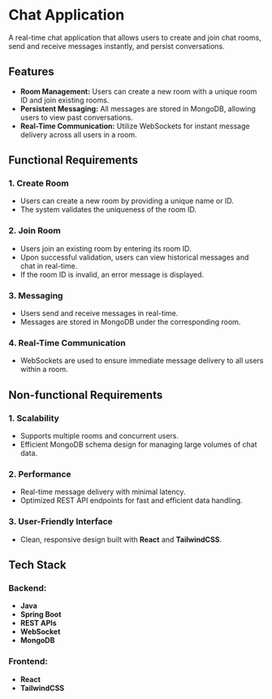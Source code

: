 # Chat Application

A real-time chat application that allows users to create and join chat rooms, send and receive messages instantly, and persist conversations.

## Features

- **Room Management:** Users can create a new room with a unique room ID and join existing rooms.
- **Persistent Messaging:** All messages are stored in MongoDB, allowing users to view past conversations.
- **Real-Time Communication:** Utilize WebSockets for instant message delivery across all users in a room.

## Functional Requirements

### 1. Create Room
- Users can create a new room by providing a unique name or ID.
- The system validates the uniqueness of the room ID.

### 2. Join Room
- Users join an existing room by entering its room ID.
- Upon successful validation, users can view historical messages and chat in real-time.
- If the room ID is invalid, an error message is displayed.

### 3. Messaging
- Users send and receive messages in real-time.
- Messages are stored in MongoDB under the corresponding room.

### 4. Real-Time Communication
- WebSockets are used to ensure immediate message delivery to all users within a room.

## Non-functional Requirements

### 1. Scalability
- Supports multiple rooms and concurrent users.
- Efficient MongoDB schema design for managing large volumes of chat data.

### 2. Performance
- Real-time message delivery with minimal latency.
- Optimized REST API endpoints for fast and efficient data handling.

### 3. User-Friendly Interface
- Clean, responsive design built with **React** and **TailwindCSS**.

## Tech Stack

### Backend:
- **Java**
- **Spring Boot**
- **REST APIs**
- **WebSocket**
- **MongoDB**

### Frontend:
- **React**
- **TailwindCSS**

